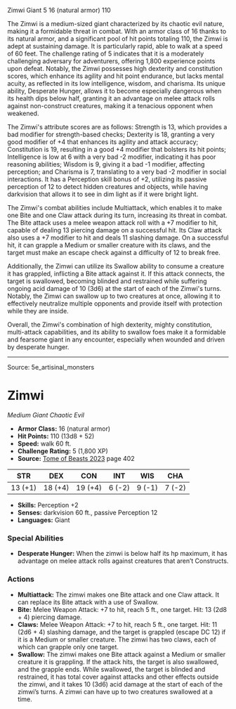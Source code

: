 <MonsterName/>Zimwi</MonsterName>
<CreatureType/>Giant</CreatureType>
<CR/>5</CR>
<AC/>16 (natural armor)</AC>
<HP/>110</HP>
<summary>The Zimwi is a medium-sized giant characterized by its chaotic evil nature, making it a formidable threat in combat. With an armor class of 16 thanks to its natural armor, and a significant pool of hit points totaling 110, the Zimwi is adept at sustaining damage. It is particularly rapid, able to walk at a speed of 60 feet. The challenge rating of 5 indicates that it is a moderately challenging adversary for adventurers, offering 1,800 experience points upon defeat. Notably, the Zimwi possesses high dexterity and constitution scores, which enhance its agility and hit point endurance, but lacks mental acuity, as reflected in its low intelligence, wisdom, and charisma. Its unique ability, Desperate Hunger, allows it to become especially dangerous when its health dips below half, granting it an advantage on melee attack rolls against non-construct creatures, making it a tenacious opponent when weakened.</summary>

<detail>

The Zimwi's attribute scores are as follows: Strength is 13, which provides a bad modifier for strength-based checks; Dexterity is 18, granting a very good modifier of +4 that enhances its agility and attack accuracy; Constitution is 19, resulting in a good +4 modifier that bolsters its hit points; Intelligence is low at 6 with a very bad -2 modifier, indicating it has poor reasoning abilities; Wisdom is 9, giving it a bad -1 modifier, affecting perception; and Charisma is 7, translating to a very bad -2 modifier in social interactions. It has a Perception skill bonus of +2, utilizing its passive perception of 12 to detect hidden creatures and objects, while having darkvision that allows it to see in dim light as if it were bright light.

The Zimwi's combat abilities include Multiattack, which enables it to make one Bite and one Claw attack during its turn, increasing its threat in combat. The Bite attack uses a melee weapon attack roll with a +7 modifier to hit, capable of dealing 13 piercing damage on a successful hit. Its Claw attack also uses a +7 modifier to hit and deals 11 slashing damage. On a successful hit, it can grapple a Medium or smaller creature with its claws, and the target must make an escape check against a difficulty of 12 to break free. 

Additionally, the Zimwi can utilize its Swallow ability to consume a creature it has grappled, inflicting a Bite attack against it. If this attack connects, the target is swallowed, becoming blinded and restrained while suffering ongoing acid damage of 10 (3d6) at the start of each of the Zimwi's turns. Notably, the Zimwi can swallow up to two creatures at once, allowing it to effectively neutralize multiple opponents and provide itself with protection while they are inside.

Overall, the Zimwi's combination of high dexterity, mighty constitution, multi-attack capabilities, and its ability to swallow foes make it a formidable and fearsome giant in any encounter, especially when wounded and driven by desperate hunger.</detail>



---

Source: 5e_artisinal_monsters

# Zimwi

*Medium* *Giant* *Chaotic Evil*

- **Armor Class:** 16 (natural armor)
- **Hit Points:** 110 (13d8 + 52)
- **Speed:** walk 60 ft.
- **Challenge Rating:** 5 (1,800 XP)
- **Source:** [Tome of Beasts 2023](https://koboldpress.com/kpstore/product/tome-of-beasts-1-2023-edition/) page 402

| STR | DEX | CON | INT | WIS | CHA |
| --- | --- | --- | --- | --- | --- |
| 13 (+1) | 18 (+4) | 19 (+4) | 6 (-2) | 9 (-1) | 7 (-2) |

- **Skills:** Perception +2
- **Senses:** darkvision 60 ft., passive Perception 12
- **Languages:** Giant

### Special Abilities

- **Desperate Hunger:** When the zimwi is below half its hp maximum, it has advantage on melee attack rolls against creatures that aren’t Constructs.

### Actions

- **Multiattack:** The zimwi makes one Bite attack and one Claw attack. It can replace its Bite attack with a use of Swallow.
- **Bite:** Melee Weapon Attack: +7 to hit, reach 5 ft., one target. Hit: 13 (2d8 + 4) piercing damage.
- **Claws:** Melee Weapon Attack: +7 to hit, reach 5 ft., one target. Hit: 11 (2d6 + 4) slashing damage, and the target is grappled (escape DC 12) if it is a Medium or smaller creature. The zimwi has two claws, each of which can grapple only one target.
- **Swallow:** The zimwi makes one Bite attack against a Medium or smaller creature it is grappling. If the attack hits, the target is also swallowed, and the grapple ends. While swallowed, the target is blinded and restrained, it has total cover against attacks and other effects outside the zimwi, and it takes 10 (3d6) acid damage at the start of each of the zimwi’s turns. A zimwi can have up to two creatures swallowed at a time.


